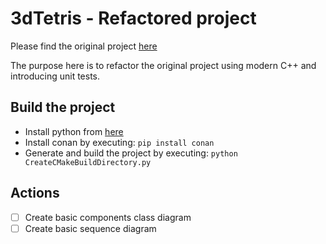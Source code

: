 # 3dTetris - Refactored project

Please find the original project [here](../OriginalProject)

The purpose here is to refactor the original project
using modern C++ and introducing unit tests.

## Build the project

 - Install python from [here](https://www.python.org/downloads/)
 - Install conan by executing: `pip install conan`
 - Generate and build the project by executing: `python CreateCMakeBuildDirectory.py`

## Actions

 - [ ] Create basic components class diagram
 - [ ] Create basic sequence diagram